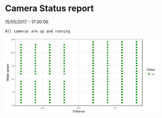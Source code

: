 Camera Status report
================
15/05/2017 - 17:30:06

    All cameras are up and running

![](camreport_files/figure-markdown_github/unnamed-chunk-2-1.png)
